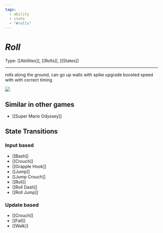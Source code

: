 ```yaml
---
tags:
  - ability
  - state
  - "#rolls"
---
```

# _Roll_

Type: [[Abilities]], [[Rolls]], [[States]]

----


rolls along the ground, can go up walls with spike upgrade
boosted speed with with correct timing

**![](https://lh7-us.googleusercontent.com/4uNnn16Zmo9N2eW58p9g8ZisUw8IJuRsylyx-RNoO814Wdqv17gFWAtN-Bgx1t2C2n6mkqKOpCGM8jb_RHY8Rj9aGSMli1wn35Ocipi-L09DnP2ELl1cj1MKbMUemZdgyWNWHhsA9tmW10b-VIh7IO0)**


## Similar in other games

* [[Super Mario Odyssey]]


## State Transitions

### Input based

* [[Bash]]
* [[Crouch]]
* [[Grapple Hook]]
* [[Jump]]
* [[Jump Crouch]]
* [[Roll]]
* [[Roll Dash]]
* [[Roll Jump]]

### Update based

* [[Crouch]]
* [[Fall]]
* [[Walk]]